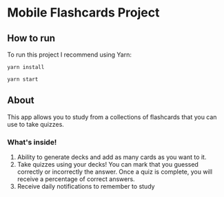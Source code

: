 # Mobile Flashcards Project

## How to run

To run this project I recommend using Yarn:

```
yarn install

yarn start
```

## About

This app allows you to study from a collections of flashcards that you can use to take quizzes.

### What's inside!

1. Ability to generate decks and add as many cards as you want to it.
2. Take quizzes using your decks! You can mark that you guessed correctly or incorrectly the answer. Once a quiz is complete, you will receive a percentage of correct answers.
3. Receive daily notifications to remember to study
